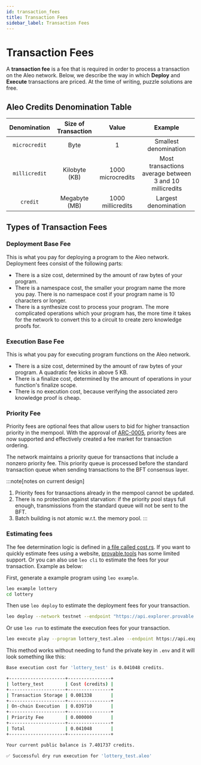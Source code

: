 ```yaml
---
id: transaction_fees
title: Transaction Fees
sidebar_label: Transaction Fees
---
```


# Transaction Fees

A **transaction fee** is a fee that is required in order to process a transaction on the Aleo network. Below, we describe the way in which **Deploy** and **Execute** transactions are priced. At the time of writing, puzzle solutions are free.

## Aleo Credits Denomination Table

|Denomination|Size of Transaction|Value|Example|
|:-:|:-:|:-:|:-:|
|`microcredit`|Byte|1|Smallest denomination|
|`millicredit`|Kilobyte (KB)|1000 microcredits|Most transactions average between 3 and 10 millicredits|
|`credit`|Megabyte (MB)|1000 millicredits|Largest denomination|

## Types of Transaction Fees
### Deployment Base Fee
This is what you pay for deploying a program to the Aleo network. Deployment fees consist of the following parts:

- There is a size cost, determined by the amount of raw bytes of your program.
- There is a namespace cost, the smaller your program name the more you pay. There is no namespace cost if your program name is 10 characters or longer.
- There is a synthesize cost to process your program. The more complicated operations which your program has, the more time it takes for the network to convert this to a circuit to create zero knowledge proofs for.

### Execution Base Fee
This is what you pay for executing program functions on the Aleo network.

- There is a size cost, determined by the amount of raw bytes of your program. A quadratic fee kicks in above 5 KB.
- There is a finalize cost, determined by the amount of operations in your function's finalize scope.
- There is no execution cost, because verifying the associated zero knowledge proof is cheap.

### Priority Fee
Priority fees are optional fees that allow users to bid for higher transaction priority in the mempool. With the approval of [ARC-0005](https://github.com/ProvableHQ/ARCs/discussions/92), priority fees are now supported and effectively created a fee market for transaction ordering.

The network maintains a priority queue for transactions that include a nonzero priority fee. This priority queue is processed before the standard transaction queue when sending transactions to the BFT consensus layer.

:::note[notes on current design]
1.  Priority fees for transactions already in the mempool cannot be updated. 
2.  There is no protection against starvation: if the priority pool stays full enough, 
transmissions from the standard queue will not be sent to the BFT. 
3.  Batch building is not atomic w.r.t. the memory pool. 
:::

<!-- markdown-link-check-disable -->
### Estimating fees
The fee determination logic is defined in [a file called cost.rs](https://github.com/ProvableHQ/snarkVM/blob/mainnet/synthesizer/process/src/cost.rs#L26). If you want to quickly estimate fees using a website, [provable.tools](https://www.provable.tools/develop) has some limited support. Or you can also use `leo cli` to estimate the fees for your transaction. Example as below:
<!-- markdown-link-check-enable -->

First, generate a example program using `leo example`.
```bash
leo example lottery
cd lottery
```

Then use `leo deploy` to estimate the deployment fees for your transaction.
```bash
leo deploy --network testnet --endpoint "https://api.explorer.provable.com/v1" --path .
```

Or use `leo run` to estimate the execution fees for your transaction.
```bash
leo execute play --program lottery_test.aleo --endpoint https://api.explorer.provable.com/v1 --dry-run --broadcast
```

This method works without needing to fund the private key in `.env` and it will look something like this:
```bash
Base execution cost for 'lottery_test' is 0.041048 credits.

+---------------------+----------------+
| lottery_test        | Cost (credits) |
+---------------------+----------------+
| Transaction Storage | 0.001338       |
+---------------------+----------------+
| On-chain Execution  | 0.039710       |
+---------------------+----------------+
| Priority Fee        | 0.000000       |
+---------------------+----------------+
| Total               | 0.041048       |
+---------------------+----------------+

Your current public balance is 7.401737 credits.

✅ Successful dry run execution for 'lottery_test.aleo'
```
